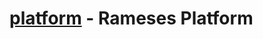 [platform](http://www.ramesesinc.com/) - Rameses Platform
=========================================================
